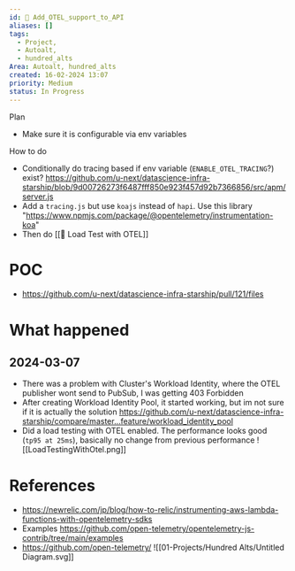 ```yaml
---
id: 🎯 Add_OTEL_support_to_API
aliases: []
tags:
  - Project,
  - Autoalt,
  - hundred_alts
Area: Autoalt, hundred_alts
created: 16-02-2024 13:07
priority: Medium
status: In Progress
---
```


Plan
* Make sure it is configurable via env variables

How to do
* Conditionally do tracing based if env variable (`ENABLE_OTEL_TRACING`?) exist? https://github.com/u-next/datascience-infra-starship/blob/9d00726273f6487fff850e923f457d92b7366856/src/apm/server.js
* Add a `tracing.js` but use `koajs` instead of `hapi`. Use this library "https://www.npmjs.com/package/@opentelemetry/instrumentation-koa"
* Then do [[🎯 Load Test with OTEL]]

# POC
* https://github.com/u-next/datascience-infra-starship/pull/121/files

# What happened

## 2024-03-07
* There was a problem with Cluster's Workload Identity, where the OTEL publisher wont send to PubSub, I was getting 403 Forbidden
 * After creating Workload Identity Pool, it started working, but im not sure if it is actually the solution https://github.com/u-next/datascience-infra-starship/compare/master...feature/workload_identity_pool
* Did a load testing with OTEL enabled. The performance looks good (`tp95 at 25ms`), basically no change from previous performance
![[LoadTestingWithOtel.png]]

# References
* https://newrelic.com/jp/blog/how-to-relic/instrumenting-aws-lambda-functions-with-opentelemetry-sdks
* Examples https://github.com/open-telemetry/opentelemetry-js-contrib/tree/main/examples
* https://github.com/open-telemetry/
![[01-Projects/Hundred Alts/Untitled Diagram.svg]]
